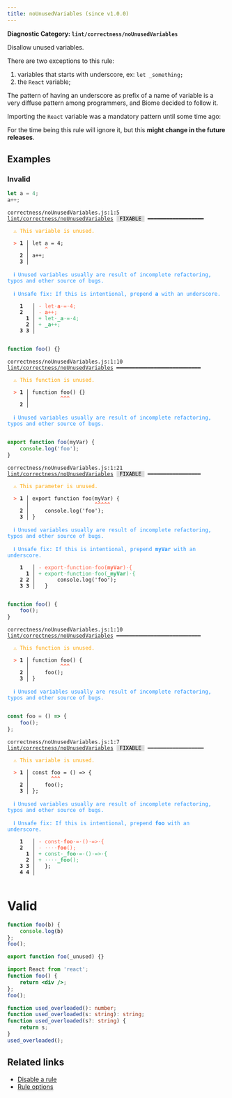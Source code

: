 ```yaml
---
title: noUnusedVariables (since v1.0.0)
---
```


**Diagnostic Category: `lint/correctness/noUnusedVariables`**

Disallow unused variables.

There are two exceptions to this rule:

1. variables that starts with underscore, ex: `let _something;`
2. the `React` variable;

The pattern of having an underscore as prefix of a name of variable is a very diffuse
pattern among programmers, and Biome decided to follow it.

Importing the `React` variable was a mandatory pattern until some time ago:

For the time being this rule will ignore it, but this **might change in the future releases**.

## Examples

### Invalid

```jsx
let a = 4;
a++;
```

<pre class="language-text"><code class="language-text">correctness/noUnusedVariables.js:1:5 <a href="https://biomejs.dev/linter/rules/no-unused-variables">lint/correctness/noUnusedVariables</a> <span style="color: #000; background-color: #ddd;"> FIXABLE </span> ━━━━━━━━━━━━━━━━━━

<strong><span style="color: Orange;">  </span></strong><strong><span style="color: Orange;">⚠</span></strong> <span style="color: Orange;">This variable is unused.</span>
  
<strong><span style="color: Tomato;">  </span></strong><strong><span style="color: Tomato;">&gt;</span></strong> <strong>1 │ </strong>let a = 4;
   <strong>   │ </strong>    <strong><span style="color: Tomato;">^</span></strong>
    <strong>2 │ </strong>a++;
    <strong>3 │ </strong>
  
<strong><span style="color: rgb(38, 148, 255);">  </span></strong><strong><span style="color: rgb(38, 148, 255);">ℹ</span></strong> <span style="color: rgb(38, 148, 255);">Unused variables usually are result of incomplete refactoring, typos and other source of bugs.</span>
  
<strong><span style="color: rgb(38, 148, 255);">  </span></strong><strong><span style="color: rgb(38, 148, 255);">ℹ</span></strong> <span style="color: rgb(38, 148, 255);">Unsafe fix</span><span style="color: rgb(38, 148, 255);">: </span><span style="color: rgb(38, 148, 255);">If this is intentional, prepend </span><span style="color: rgb(38, 148, 255);"><strong>a</strong></span><span style="color: rgb(38, 148, 255);"> with an underscore.</span>
  
    <strong>1</strong>  <strong> │ </strong><span style="color: Tomato;">-</span> <span style="color: Tomato;">l</span><span style="color: Tomato;">e</span><span style="color: Tomato;">t</span><span style="color: Tomato;"><span style="opacity: 0.8;">·</span></span><span style="color: Tomato;"><strong>a</strong></span><span style="color: Tomato;"><span style="opacity: 0.8;">·</span></span><span style="color: Tomato;">=</span><span style="color: Tomato;"><span style="opacity: 0.8;">·</span></span><span style="color: Tomato;">4</span><span style="color: Tomato;">;</span>
    <strong>2</strong>  <strong> │ </strong><span style="color: Tomato;">-</span> <span style="color: Tomato;"><strong>a</strong></span><span style="color: Tomato;">+</span><span style="color: Tomato;">+</span><span style="color: Tomato;">;</span>
      <strong>1</strong><strong> │ </strong><span style="color: MediumSeaGreen;">+</span> <span style="color: MediumSeaGreen;">l</span><span style="color: MediumSeaGreen;">e</span><span style="color: MediumSeaGreen;">t</span><span style="color: MediumSeaGreen;"><span style="opacity: 0.8;">·</span></span><span style="color: MediumSeaGreen;"><strong>_</strong></span><span style="color: MediumSeaGreen;"><strong>a</strong></span><span style="color: MediumSeaGreen;"><span style="opacity: 0.8;">·</span></span><span style="color: MediumSeaGreen;">=</span><span style="color: MediumSeaGreen;"><span style="opacity: 0.8;">·</span></span><span style="color: MediumSeaGreen;">4</span><span style="color: MediumSeaGreen;">;</span>
      <strong>2</strong><strong> │ </strong><span style="color: MediumSeaGreen;">+</span> <span style="color: MediumSeaGreen;"><strong>_</strong></span><span style="color: MediumSeaGreen;"><strong>a</strong></span><span style="color: MediumSeaGreen;">+</span><span style="color: MediumSeaGreen;">+</span><span style="color: MediumSeaGreen;">;</span>
    <strong>3</strong> <strong>3</strong><strong> │ </strong>  
  
</code></pre>

```jsx
function foo() {}
```

<pre class="language-text"><code class="language-text">correctness/noUnusedVariables.js:1:10 <a href="https://biomejs.dev/linter/rules/no-unused-variables">lint/correctness/noUnusedVariables</a> ━━━━━━━━━━━━━━━━━━━━━━━━━━━

<strong><span style="color: Orange;">  </span></strong><strong><span style="color: Orange;">⚠</span></strong> <span style="color: Orange;">This function is unused.</span>
  
<strong><span style="color: Tomato;">  </span></strong><strong><span style="color: Tomato;">&gt;</span></strong> <strong>1 │ </strong>function foo() {}
   <strong>   │ </strong>         <strong><span style="color: Tomato;">^</span></strong><strong><span style="color: Tomato;">^</span></strong><strong><span style="color: Tomato;">^</span></strong>
    <strong>2 │ </strong>
  
<strong><span style="color: rgb(38, 148, 255);">  </span></strong><strong><span style="color: rgb(38, 148, 255);">ℹ</span></strong> <span style="color: rgb(38, 148, 255);">Unused variables usually are result of incomplete refactoring, typos and other source of bugs.</span>
  
</code></pre>

```jsx
export function foo(myVar) {
    console.log('foo');
}
```

<pre class="language-text"><code class="language-text">correctness/noUnusedVariables.js:1:21 <a href="https://biomejs.dev/linter/rules/no-unused-variables">lint/correctness/noUnusedVariables</a> <span style="color: #000; background-color: #ddd;"> FIXABLE </span> ━━━━━━━━━━━━━━━━━

<strong><span style="color: Orange;">  </span></strong><strong><span style="color: Orange;">⚠</span></strong> <span style="color: Orange;">This parameter is unused.</span>
  
<strong><span style="color: Tomato;">  </span></strong><strong><span style="color: Tomato;">&gt;</span></strong> <strong>1 │ </strong>export function foo(myVar) {
   <strong>   │ </strong>                    <strong><span style="color: Tomato;">^</span></strong><strong><span style="color: Tomato;">^</span></strong><strong><span style="color: Tomato;">^</span></strong><strong><span style="color: Tomato;">^</span></strong><strong><span style="color: Tomato;">^</span></strong>
    <strong>2 │ </strong>    console.log('foo');
    <strong>3 │ </strong>}
  
<strong><span style="color: rgb(38, 148, 255);">  </span></strong><strong><span style="color: rgb(38, 148, 255);">ℹ</span></strong> <span style="color: rgb(38, 148, 255);">Unused variables usually are result of incomplete refactoring, typos and other source of bugs.</span>
  
<strong><span style="color: rgb(38, 148, 255);">  </span></strong><strong><span style="color: rgb(38, 148, 255);">ℹ</span></strong> <span style="color: rgb(38, 148, 255);">Unsafe fix</span><span style="color: rgb(38, 148, 255);">: </span><span style="color: rgb(38, 148, 255);">If this is intentional, prepend </span><span style="color: rgb(38, 148, 255);"><strong>myVar</strong></span><span style="color: rgb(38, 148, 255);"> with an underscore.</span>
  
    <strong>1</strong>  <strong> │ </strong><span style="color: Tomato;">-</span> <span style="color: Tomato;">e</span><span style="color: Tomato;">x</span><span style="color: Tomato;">p</span><span style="color: Tomato;">o</span><span style="color: Tomato;">r</span><span style="color: Tomato;">t</span><span style="color: Tomato;"><span style="opacity: 0.8;">·</span></span><span style="color: Tomato;">f</span><span style="color: Tomato;">u</span><span style="color: Tomato;">n</span><span style="color: Tomato;">c</span><span style="color: Tomato;">t</span><span style="color: Tomato;">i</span><span style="color: Tomato;">o</span><span style="color: Tomato;">n</span><span style="color: Tomato;"><span style="opacity: 0.8;">·</span></span><span style="color: Tomato;">f</span><span style="color: Tomato;">o</span><span style="color: Tomato;">o</span><span style="color: Tomato;">(</span><span style="color: Tomato;"><strong>m</strong></span><span style="color: Tomato;"><strong>y</strong></span><span style="color: Tomato;"><strong>V</strong></span><span style="color: Tomato;"><strong>a</strong></span><span style="color: Tomato;"><strong>r</strong></span><span style="color: Tomato;">)</span><span style="color: Tomato;"><span style="opacity: 0.8;">·</span></span><span style="color: Tomato;">{</span>
      <strong>1</strong><strong> │ </strong><span style="color: MediumSeaGreen;">+</span> <span style="color: MediumSeaGreen;">e</span><span style="color: MediumSeaGreen;">x</span><span style="color: MediumSeaGreen;">p</span><span style="color: MediumSeaGreen;">o</span><span style="color: MediumSeaGreen;">r</span><span style="color: MediumSeaGreen;">t</span><span style="color: MediumSeaGreen;"><span style="opacity: 0.8;">·</span></span><span style="color: MediumSeaGreen;">f</span><span style="color: MediumSeaGreen;">u</span><span style="color: MediumSeaGreen;">n</span><span style="color: MediumSeaGreen;">c</span><span style="color: MediumSeaGreen;">t</span><span style="color: MediumSeaGreen;">i</span><span style="color: MediumSeaGreen;">o</span><span style="color: MediumSeaGreen;">n</span><span style="color: MediumSeaGreen;"><span style="opacity: 0.8;">·</span></span><span style="color: MediumSeaGreen;">f</span><span style="color: MediumSeaGreen;">o</span><span style="color: MediumSeaGreen;">o</span><span style="color: MediumSeaGreen;">(</span><span style="color: MediumSeaGreen;"><strong>_</strong></span><span style="color: MediumSeaGreen;"><strong>m</strong></span><span style="color: MediumSeaGreen;"><strong>y</strong></span><span style="color: MediumSeaGreen;"><strong>V</strong></span><span style="color: MediumSeaGreen;"><strong>a</strong></span><span style="color: MediumSeaGreen;"><strong>r</strong></span><span style="color: MediumSeaGreen;">)</span><span style="color: MediumSeaGreen;"><span style="opacity: 0.8;">·</span></span><span style="color: MediumSeaGreen;">{</span>
    <strong>2</strong> <strong>2</strong><strong> │ </strong>      console.log('foo');
    <strong>3</strong> <strong>3</strong><strong> │ </strong>  }
  
</code></pre>

```jsx
function foo() {
    foo();
}
```

<pre class="language-text"><code class="language-text">correctness/noUnusedVariables.js:1:10 <a href="https://biomejs.dev/linter/rules/no-unused-variables">lint/correctness/noUnusedVariables</a> ━━━━━━━━━━━━━━━━━━━━━━━━━━━

<strong><span style="color: Orange;">  </span></strong><strong><span style="color: Orange;">⚠</span></strong> <span style="color: Orange;">This function is unused.</span>
  
<strong><span style="color: Tomato;">  </span></strong><strong><span style="color: Tomato;">&gt;</span></strong> <strong>1 │ </strong>function foo() {
   <strong>   │ </strong>         <strong><span style="color: Tomato;">^</span></strong><strong><span style="color: Tomato;">^</span></strong><strong><span style="color: Tomato;">^</span></strong>
    <strong>2 │ </strong>    foo();
    <strong>3 │ </strong>}
  
<strong><span style="color: rgb(38, 148, 255);">  </span></strong><strong><span style="color: rgb(38, 148, 255);">ℹ</span></strong> <span style="color: rgb(38, 148, 255);">Unused variables usually are result of incomplete refactoring, typos and other source of bugs.</span>
  
</code></pre>

```jsx
const foo = () => {
    foo();
};
```

<pre class="language-text"><code class="language-text">correctness/noUnusedVariables.js:1:7 <a href="https://biomejs.dev/linter/rules/no-unused-variables">lint/correctness/noUnusedVariables</a> <span style="color: #000; background-color: #ddd;"> FIXABLE </span> ━━━━━━━━━━━━━━━━━━

<strong><span style="color: Orange;">  </span></strong><strong><span style="color: Orange;">⚠</span></strong> <span style="color: Orange;">This variable is unused.</span>
  
<strong><span style="color: Tomato;">  </span></strong><strong><span style="color: Tomato;">&gt;</span></strong> <strong>1 │ </strong>const foo = () =&gt; {
   <strong>   │ </strong>      <strong><span style="color: Tomato;">^</span></strong><strong><span style="color: Tomato;">^</span></strong><strong><span style="color: Tomato;">^</span></strong>
    <strong>2 │ </strong>    foo();
    <strong>3 │ </strong>};
  
<strong><span style="color: rgb(38, 148, 255);">  </span></strong><strong><span style="color: rgb(38, 148, 255);">ℹ</span></strong> <span style="color: rgb(38, 148, 255);">Unused variables usually are result of incomplete refactoring, typos and other source of bugs.</span>
  
<strong><span style="color: rgb(38, 148, 255);">  </span></strong><strong><span style="color: rgb(38, 148, 255);">ℹ</span></strong> <span style="color: rgb(38, 148, 255);">Unsafe fix</span><span style="color: rgb(38, 148, 255);">: </span><span style="color: rgb(38, 148, 255);">If this is intentional, prepend </span><span style="color: rgb(38, 148, 255);"><strong>foo</strong></span><span style="color: rgb(38, 148, 255);"> with an underscore.</span>
  
    <strong>1</strong>  <strong> │ </strong><span style="color: Tomato;">-</span> <span style="color: Tomato;">c</span><span style="color: Tomato;">o</span><span style="color: Tomato;">n</span><span style="color: Tomato;">s</span><span style="color: Tomato;">t</span><span style="color: Tomato;"><span style="opacity: 0.8;">·</span></span><span style="color: Tomato;"><strong>f</strong></span><span style="color: Tomato;"><strong>o</strong></span><span style="color: Tomato;"><strong>o</strong></span><span style="color: Tomato;"><span style="opacity: 0.8;">·</span></span><span style="color: Tomato;">=</span><span style="color: Tomato;"><span style="opacity: 0.8;">·</span></span><span style="color: Tomato;">(</span><span style="color: Tomato;">)</span><span style="color: Tomato;"><span style="opacity: 0.8;">·</span></span><span style="color: Tomato;">=</span><span style="color: Tomato;">&gt;</span><span style="color: Tomato;"><span style="opacity: 0.8;">·</span></span><span style="color: Tomato;">{</span>
    <strong>2</strong>  <strong> │ </strong><span style="color: Tomato;">-</span> <span style="color: Tomato;"><span style="opacity: 0.8;">·</span></span><span style="color: Tomato;"><span style="opacity: 0.8;">·</span></span><span style="color: Tomato;"><span style="opacity: 0.8;">·</span></span><span style="color: Tomato;"><span style="opacity: 0.8;">·</span></span><span style="color: Tomato;"><strong>f</strong></span><span style="color: Tomato;"><strong>o</strong></span><span style="color: Tomato;"><strong>o</strong></span><span style="color: Tomato;">(</span><span style="color: Tomato;">)</span><span style="color: Tomato;">;</span>
      <strong>1</strong><strong> │ </strong><span style="color: MediumSeaGreen;">+</span> <span style="color: MediumSeaGreen;">c</span><span style="color: MediumSeaGreen;">o</span><span style="color: MediumSeaGreen;">n</span><span style="color: MediumSeaGreen;">s</span><span style="color: MediumSeaGreen;">t</span><span style="color: MediumSeaGreen;"><span style="opacity: 0.8;">·</span></span><span style="color: MediumSeaGreen;"><strong>_</strong></span><span style="color: MediumSeaGreen;"><strong>f</strong></span><span style="color: MediumSeaGreen;"><strong>o</strong></span><span style="color: MediumSeaGreen;"><strong>o</strong></span><span style="color: MediumSeaGreen;"><span style="opacity: 0.8;">·</span></span><span style="color: MediumSeaGreen;">=</span><span style="color: MediumSeaGreen;"><span style="opacity: 0.8;">·</span></span><span style="color: MediumSeaGreen;">(</span><span style="color: MediumSeaGreen;">)</span><span style="color: MediumSeaGreen;"><span style="opacity: 0.8;">·</span></span><span style="color: MediumSeaGreen;">=</span><span style="color: MediumSeaGreen;">&gt;</span><span style="color: MediumSeaGreen;"><span style="opacity: 0.8;">·</span></span><span style="color: MediumSeaGreen;">{</span>
      <strong>2</strong><strong> │ </strong><span style="color: MediumSeaGreen;">+</span> <span style="color: MediumSeaGreen;"><span style="opacity: 0.8;">·</span></span><span style="color: MediumSeaGreen;"><span style="opacity: 0.8;">·</span></span><span style="color: MediumSeaGreen;"><span style="opacity: 0.8;">·</span></span><span style="color: MediumSeaGreen;"><span style="opacity: 0.8;">·</span></span><span style="color: MediumSeaGreen;"><strong>_</strong></span><span style="color: MediumSeaGreen;"><strong>f</strong></span><span style="color: MediumSeaGreen;"><strong>o</strong></span><span style="color: MediumSeaGreen;"><strong>o</strong></span><span style="color: MediumSeaGreen;">(</span><span style="color: MediumSeaGreen;">)</span><span style="color: MediumSeaGreen;">;</span>
    <strong>3</strong> <strong>3</strong><strong> │ </strong>  };
    <strong>4</strong> <strong>4</strong><strong> │ </strong>  
  
</code></pre>

# Valid

```jsx
function foo(b) {
    console.log(b)
};
foo();
```

```jsx
export function foo(_unused) {}
```

```jsx
import React from 'react';
function foo() {
    return <div />;
};
foo();
```

```ts
function used_overloaded(): number;
function used_overloaded(s: string): string;
function used_overloaded(s?: string) {
    return s;
}
used_overloaded();
```

## Related links

- [Disable a rule](/linter/#disable-a-lint-rule)
- [Rule options](/linter/#rule-options)
